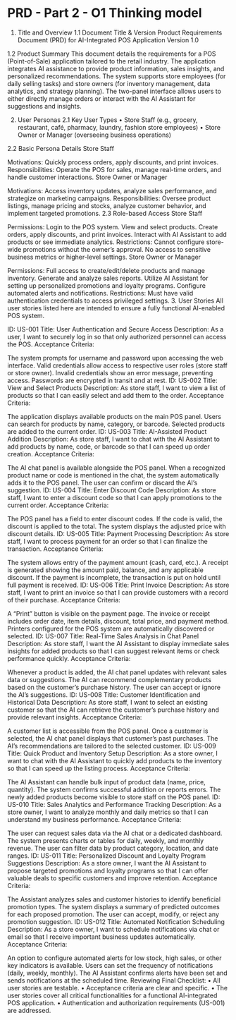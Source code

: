 PRD - Part 2 - O1 Thinking model
==
1. Title and Overview
1.1 Document Title & Version
Product Requirements Document (PRD) for AI-Integrated POS Application
Version 1.0

1.2 Product Summary
This document details the requirements for a POS (Point-of-Sale) application tailored to the retail industry. The application integrates AI assistance to provide product information, sales insights, and personalized recommendations. The system supports store employees (for daily selling tasks) and store owners (for inventory management, data analytics, and strategy planning). The two-panel interface allows users to either directly manage orders or interact with the AI Assistant for suggestions and insights.

2. User Personas
2.1 Key User Types
• Store Staff (e.g., grocery, restaurant, café, pharmacy, laundry, fashion store employees)
• Store Owner or Manager (overseeing business operations)

2.2 Basic Persona Details
Store Staff

Motivations: Quickly process orders, apply discounts, and print invoices.
Responsibilities: Operate the POS for sales, manage real-time orders, and handle customer interactions.
Store Owner or Manager

Motivations: Access inventory updates, analyze sales performance, and strategize on marketing campaigns.
Responsibilities: Oversee product listings, manage pricing and stocks, analyze customer behavior, and implement targeted promotions.
2.3 Role-based Access
Store Staff

Permissions:
Login to the POS system.
View and select products.
Create orders, apply discounts, and print invoices.
Interact with AI Assistant to add products or see immediate analytics.
Restrictions:
Cannot configure store-wide promotions without the owner’s approval.
No access to sensitive business metrics or higher-level settings.
Store Owner or Manager

Permissions:
Full access to create/edit/delete products and manage inventory.
Generate and analyze sales reports.
Utilize AI Assistant for setting up personalized promotions and loyalty programs.
Configure automated alerts and notifications.
Restrictions:
Must have valid authentication credentials to access privileged settings.
3. User Stories
All user stories listed here are intended to ensure a fully functional AI-enabled POS system.

ID: US-001
Title: User Authentication and Secure Access
Description: As a user, I want to securely log in so that only authorized personnel can access the POS.
Acceptance Criteria:

The system prompts for username and password upon accessing the web interface.
Valid credentials allow access to respective user roles (store staff or store owner).
Invalid credentials show an error message, preventing access.
Passwords are encrypted in transit and at rest.
ID: US-002
Title: View and Select Products
Description: As store staff, I want to view a list of products so that I can easily select and add them to the order.
Acceptance Criteria:

The application displays available products on the main POS panel.
Users can search for products by name, category, or barcode.
Selected products are added to the current order.
ID: US-003
Title: AI-Assisted Product Addition
Description: As store staff, I want to chat with the AI Assistant to add products by name, code, or barcode so that I can speed up order creation.
Acceptance Criteria:

The AI chat panel is available alongside the POS panel.
When a recognized product name or code is mentioned in the chat, the system automatically adds it to the POS panel.
The user can confirm or discard the AI’s suggestion.
ID: US-004
Title: Enter Discount Code
Description: As store staff, I want to enter a discount code so that I can apply promotions to the current order.
Acceptance Criteria:

The POS panel has a field to enter discount codes.
If the code is valid, the discount is applied to the total.
The system displays the adjusted price with discount details.
ID: US-005
Title: Payment Processing
Description: As store staff, I want to process payment for an order so that I can finalize the transaction.
Acceptance Criteria:

The system allows entry of the payment amount (cash, card, etc.).
A receipt is generated showing the amount paid, balance, and any applicable discount.
If the payment is incomplete, the transaction is put on hold until full payment is received.
ID: US-006
Title: Print Invoice
Description: As store staff, I want to print an invoice so that I can provide customers with a record of their purchase.
Acceptance Criteria:

A “Print” button is visible on the payment page.
The invoice or receipt includes order date, item details, discount, total price, and payment method.
Printers configured for the POS system are automatically discovered or selected.
ID: US-007
Title: Real-Time Sales Analysis in Chat Panel
Description: As store staff, I want the AI Assistant to display immediate sales insights for added products so that I can suggest relevant items or check performance quickly.
Acceptance Criteria:

Whenever a product is added, the AI chat panel updates with relevant sales data or suggestions.
The AI can recommend complementary products based on the customer’s purchase history.
The user can accept or ignore the AI’s suggestions.
ID: US-008
Title: Customer Identification and Historical Data
Description: As store staff, I want to select an existing customer so that the AI can retrieve the customer’s purchase history and provide relevant insights.
Acceptance Criteria:

A customer list is accessible from the POS panel.
Once a customer is selected, the AI chat panel displays that customer’s past purchases.
The AI’s recommendations are tailored to the selected customer.
ID: US-009
Title: Quick Product and Inventory Setup
Description: As a store owner, I want to chat with the AI Assistant to quickly add products to the inventory so that I can speed up the listing process.
Acceptance Criteria:

The AI Assistant can handle bulk input of product data (name, price, quantity).
The system confirms successful addition or reports errors.
The newly added products become visible to store staff on the POS panel.
ID: US-010
Title: Sales Analytics and Performance Tracking
Description: As a store owner, I want to analyze monthly and daily metrics so that I can understand my business performance.
Acceptance Criteria:

The user can request sales data via the AI chat or a dedicated dashboard.
The system presents charts or tables for daily, weekly, and monthly revenue.
The user can filter data by product category, location, and date ranges.
ID: US-011
Title: Personalized Discount and Loyalty Program Suggestions
Description: As a store owner, I want the AI Assistant to propose targeted promotions and loyalty programs so that I can offer valuable deals to specific customers and improve retention.
Acceptance Criteria:

The Assistant analyzes sales and customer histories to identify beneficial promotion types.
The system displays a summary of predicted outcomes for each proposed promotion.
The user can accept, modify, or reject any promotion suggestion.
ID: US-012
Title: Automated Notification Scheduling
Description: As a store owner, I want to schedule notifications via chat or email so that I receive important business updates automatically.
Acceptance Criteria:

An option to configure automated alerts for low stock, high sales, or other key indicators is available.
Users can set the frequency of notifications (daily, weekly, monthly).
The AI Assistant confirms alerts have been set and sends notifications at the scheduled time.
Reviewing Final Checklist:
• All user stories are testable.
• Acceptance criteria are clear and specific.
• The user stories cover all critical functionalities for a functional AI-integrated POS application.
• Authentication and authorization requirements (US-001) are addressed.